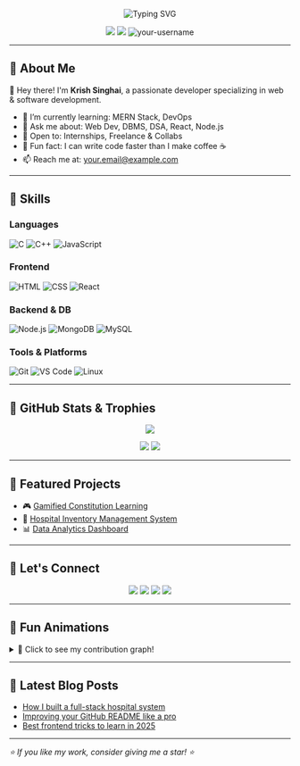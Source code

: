 <!-- Profile Banner / Hero Section -->
<p align="center">
  <img src="https://readme-typing-svg.herokuapp.com?font=Fira+Code&weight=700&pause=1000&color=1AB4F7&width=435&lines=Hi%2C+I'm+Your+Name+%F0%9F%91%8B;Welcome+to+my+GitHub+Profile!;Developer+%7C+Engineer+%7C+Tech+Enthusiast" alt="Typing SVG" />
</p>

<p align="center">
  <img src="https://img.shields.io/badge/Developer-Full%20Stack-blue?style=for-the-badge&logo=appveyor" />
  <img src="https://img.shields.io/github/followers/your-username?label=Follow&style=for-the-badge" />
  <img src="https://komarev.com/ghpvc/?username=your-username&style=for-the-badge&color=blue" alt="your-username" />
</p>

---

## 📌 About Me

👋 Hey there! I'm **Krish Singhai**, a passionate developer specializing in web & software development.

- 🌱 I’m currently learning: MERN Stack, DevOps
- 💬 Ask me about: Web Dev, DBMS, DSA, React, Node.js
- 💼 Open to: Internships, Freelance & Collabs
- 🧠 Fun fact: I can write code faster than I make coffee ☕
- 📫 Reach me at: [your.email@example.com](mailto:your.email@example.com)

---

## 🚀 Skills

### Languages  
![C](https://img.shields.io/badge/C-00599C?style=for-the-badge&logo=c&logoColor=white)
![C++](https://img.shields.io/badge/C%2B%2B-004482?style=for-the-badge&logo=c%2B%2B&logoColor=white)
![JavaScript](https://img.shields.io/badge/JavaScript-F7DF1E?style=for-the-badge&logo=javascript&logoColor=black)

### Frontend  
![HTML](https://img.shields.io/badge/HTML5-E34F26?style=for-the-badge&logo=html5&logoColor=white)
![CSS](https://img.shields.io/badge/CSS-1572B6?style=for-the-badge&logo=css3&logoColor=white)
![React](https://img.shields.io/badge/React-61DAFB?style=for-the-badge&logo=react&logoColor=black)

### Backend & DB  
![Node.js](https://img.shields.io/badge/Node.js-339933?style=for-the-badge&logo=nodedotjs&logoColor=white)
![MongoDB](https://img.shields.io/badge/MongoDB-4EA94B?style=for-the-badge&logo=mongodb&logoColor=white)
![MySQL](https://img.shields.io/badge/MySQL-00618A?style=for-the-badge&logo=mysql&logoColor=white)

### Tools & Platforms  
![Git](https://img.shields.io/badge/Git-F05032?style=for-the-badge&logo=git&logoColor=white)
![VS Code](https://img.shields.io/badge/VS%20Code-007ACC?style=for-the-badge&logo=visual-studio-code&logoColor=white)
![Linux](https://img.shields.io/badge/Linux-FCC624?style=for-the-badge&logo=linux&logoColor=black)

---

## 🧠 GitHub Stats & Trophies

<p align="center">
  <img src="https://github-profile-trophy.vercel.app/?username=your-username&theme=radical&row=1&margin-w=20&no-frame=true"/>
</p>

<p align="center">
  <img src="https://github-readme-stats.vercel.app/api?username=your-username&show_icons=true&theme=tokyonight" />
  <img src="https://github-readme-streak-stats.herokuapp.com/?user=your-username&theme=tokyonight" />
</p>

---

## 📂 Featured Projects

- 🎮 [Gamified Constitution Learning](https://github.com/your-username/constitution-project)
- 🏥 [Hospital Inventory Management System](https://github.com/your-username/hims)
- 📊 [Data Analytics Dashboard](https://github.com/your-username/data-dashboard)

---

## 📣 Let's Connect

<p align="center">
  <a href="https://www.linkedin.com/in/your-profile/"><img src="https://img.shields.io/badge/LinkedIn-blue?style=for-the-badge&logo=linkedin&logoColor=white"></a>
  <a href="https://your-portfolio.com"><img src="https://img.shields.io/badge/Portfolio-000?style=for-the-badge&logo=vercel&logoColor=white"></a>
  <a href="mailto:your.email@example.com"><img src="https://img.shields.io/badge/Email-red?style=for-the-badge&logo=gmail&logoColor=white"></a>
  <a href="https://twitter.com/your-handle"><img src="https://img.shields.io/badge/Twitter-blue?style=for-the-badge&logo=twitter&logoColor=white"></a>
</p>

---

## 🎉 Fun Animations

<details>
<summary>🐍 Click to see my contribution graph!</summary>
<br>
<img src="https://raw.githubusercontent.com/your-username/your-username/output/github-contribution-grid-snake.svg" />
</details>

---

## 📘 Latest Blog Posts

<!-- BLOG-POST-LIST:START -->
- [How I built a full-stack hospital system](#)
- [Improving your GitHub README like a pro](#)
- [Best frontend tricks to learn in 2025](#)
<!-- BLOG-POST-LIST:END -->

---

_⭐ If you like my work, consider giving me a star! ⭐_


